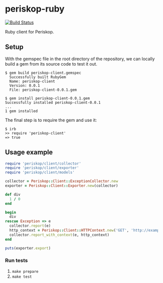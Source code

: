 # periskop-ruby

[![Build Status](https://api.cirrus-ci.com/github/soundcloud/periskop-ruby.svg)](https://cirrus-ci.com/github/soundcloud/periskop-ruby)

Ruby client for Periskop.

## Setup

With the gemspec file in the root directory of the repository, we can locally build a gem from its source code to test it out.

```
$ gem build periskop-client.gemspec
  Successfully built RubyGem
  Name: periskop-client
  Version: 0.0.1
  File: periskop-client-0.0.1.gem

$ gem install periskop-client-0.0.1.gem
Successfully installed periskop-client-0.0.1
...
1 gem installed
```

The final step is to require the gem and use it:
```
$ irb
>> require 'periskop-client'
=> true
```

## Usage example

```ruby
require 'periskop/client/collector'
require 'periskop/client/exporter'
require 'periskop/client/models'

collector = Periskop::Client::ExceptionCollector.new
exporter = Periskop::Client::Exporter.new(collector)

def div
  1 / 0
end

begin
  div
rescue Exception => e
  collector.report(e)
  http_context = Periskop::Client::HTTPContext.new('GET', 'http://example.com', nil, '{}')
  collector.report_with_context(e, http_context)
end

puts(exporter.export)
```

### Run tests

1. `make prepare`
2. `make test`
